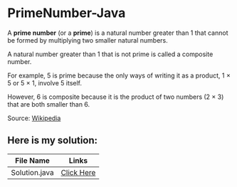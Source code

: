 # PrimeNumber-Java

A **prime number** (or a **prime**) is a natural number greater than 1 that cannot be formed by multiplying two smaller natural numbers. 


A natural number greater than 1 that is not prime is called a composite number. 


For example, 5 is prime because the only ways of writing it as a product, 1 × 5 or 5 × 1, involve 5 itself. 

However, 6 is composite because it is the product of two numbers (2 × 3) that are both smaller than 6. 


Source: [Wikipedia](https://en.wikipedia.org/wiki/Prime_number)

## Here is my solution:

|File Name| Links |
|---|---|
|Solution.java|[Click Here](https://github.com/itshally/PrimeNumber-Java/blob/master/src/Solution.java)|
